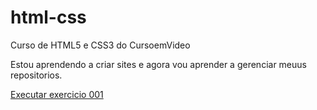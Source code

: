 # html-css
 Curso de HTML5 e CSS3 do CursoemVideo

 Estou aprendendo a criar sites e agora vou aprender 
 a gerenciar meuus repositorios.

 <a href="https://vmkruger.github.io/html-css/exercicios/ex001/index.html"> Executar exercicio 001
